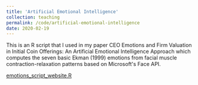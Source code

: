 ```yaml
---
title: 'Artificial Emotional Intelligence'
collection: teaching
permalink: /code/artificial-emotional-intelligence
date: 2020-02-19
---
```


This is an R script that I used in my paper CEO Emotions and Firm Valuation in Initial Coin Offerings: An Artificial Emotional Intelligence Approach which computes the seven basic Ekman (1999) emotions from facial muscle contraction-relaxation patterns based on Microsoft's Face API.


[emotions_script_website.R](/files/emotions_script_website.R)
